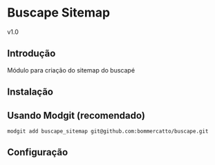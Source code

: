 Buscape Sitemap
=======
v1.0

Introdução
------------
Módulo para criação do sitemap do buscapé



Instalação
------------


Usando Modgit (recomendado)
----------------------------


    modgit add buscape_sitemap git@github.com:bommercatto/buscape.git
    
    
    
Configuração
------------
